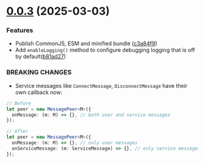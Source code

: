 # [0.0.3](https://github.com/AmadeusITGroup/microfrontends/compare/0.0.2...0.0.3) (2025-03-03)

### Features

- Publish CommonJS, ESM and minified bundle ([c3a84f9](https://github.com/AmadeusITGroup/microfrontends/commit/c3a84f910d2655e719289336cd495383a95f3e20))
- Add `enableLogging()` method to configure debugging logging that is off by default([b81ad27](https://github.com/AmadeusITGroup/microfrontends/commit/b81ad27ba1410a3ef566422463a88e6a8961bb19))

### BREAKING CHANGES

- Service messages like `ConnectMessage`, `DisconnectMessage` have their own callback now:

```ts
// Before
let peer = new MessagePeer<M>({
  onMessage: (m: M) => {}, // both user and service messages
});

// After
let peer = new MessagePeer<M>({
  onMessage: (m: M) => {}, // only user messages
  onServiceMessage: (m: ServiceMessage) => {}, // only service messages
});
```
